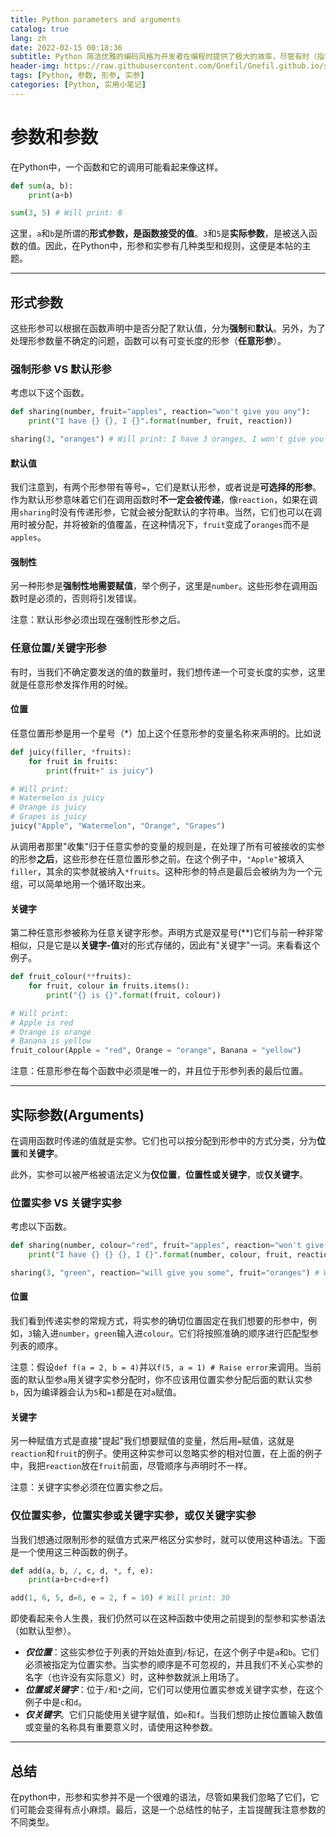 ```yaml
---
title: Python parameters and arguments
catalog: true
lang: zh
date: 2022-02-15 00:18:36
subtitle: Python 简洁优雅的编码风格为开发者在编程时提供了极大的效率，尽管有时（指我自己）记住隐含的规范也是一件令人头疼的事。对于我来说，其中一个例子就是掌握Python的形参和实参。
header-img: https://raw.githubusercontent.com/Gnefil/Gnefil.github.io/src/img/post_images/python_parameters_arguments_bg.jpg
tags: [Python, 参数, 形参, 实参]
categories: [Python, 实用小笔记]
---
```

# 参数和参数
在Python中，一个函数和它的调用可能看起来像这样。

```python
def sum(a, b):
    print(a+b)

sum(3, 5) # Will print: 8
```

这里，`a`和`b`是所谓的**形式参数，是函数接受的值**。`3`和`5`是**实际参数**，是被送入函数的值。因此，在Python中，形参和实参有几种类型和规则，这便是本帖的主题。

---

## 形式参数
这些形参可以根据在函数声明中是否分配了默认值，分为**强制**和**默认**。另外，为了处理形参数量不确定的问题，函数可以有可变长度的形参（**任意形参**）。

### 强制形参 VS 默认形参
考虑以下这个函数。

```python
def sharing(number, fruit="apples", reaction="won't give you any"):
    print("I have {} {}, I {}".format(number, fruit, reaction))

sharing(3, "oranges") # Will print: I have 3 oranges, I won't give you any
```

#### 默认值
我们注意到，有两个形参带有等号`=`，它们是默认形参，或者说是**可选择的形参**。作为默认形参意味着它们在调用函数时**不一定会被传递**，像`reaction`，如果在调用`sharing`时没有传递形参，它就会被分配默认的字符串。当然，它们也可以在调用时被分配，并将被新的值覆盖，在这种情况下，`fruit`变成了`oranges`而不是`apples`。

#### 强制性
另一种形参是**强制性地需要赋值**，举个例子，这里是`number`。这些形参在调用函数时是必须的，否则将引发错误。


注意：默认形参必须出现在强制性形参之后。


### 任意位置/关键字形参
有时，当我们不确定要发送的值的数量时，我们想传递一个可变长度的实参，这里就是任意形参发挥作用的时候。

#### 位置
任意位置形参是用一个星号（*）加上这个任意形参的变量名称来声明的。比如说

```python
def juicy(filler, *fruits):
    for fruit in fruits:
        print(fruit+" is juicy")

# Will print: 
# Watermelon is juicy
# Orange is juicy
# Grapes is juicy
juicy("Apple", "Watermelon", "Orange", "Grapes")
```

从调用者那里"收集"归于任意实参的变量的规则是，在处理了所有可被接收的实参的形参**之后**，这些形参在任意位置形参之前。在这个例子中，`"Apple"`被填入`filler`，其余的实参就被纳入`*fruits`。这种形参的特点是最后会被纳为为一个元组，可以简单地用一个循环取出来。

#### 关键字
第二种任意形参被称为任意关键字形参。声明方式是双星号(\**)它们与前一种非常相似，只是它是以**关键字-值**对的形式存储的，因此有"关键字"一词。来看看这个例子。

```python
def fruit_colour(**fruits):
    for fruit, colour in fruits.items():
        print("{} is {}".format(fruit, colour))

# Will print:
# Apple is red
# Orange is orange
# Banana is yellow
fruit_colour(Apple = "red", Orange = "orange", Banana = "yellow")
```


注意：任意形参在每个函数中必须是唯一的，并且位于形参列表的最后位置。

---

## 实际参数(Arguments)
在调用函数时传递的值就是实参。它们也可以按分配到形参中的方式分类，分为**位置**和**关键字**。

此外，实参可以被严格被语法定义为**仅位置**，**位置性或关键字**，或**仅关键字**。

### 位置实参 VS 关键字实参
考虑以下函数。

```python
def sharing(number, colour="red", fruit="apples", reaction="won't give you any"):
    print("I have {} {} {}, I {}".format(number, colour, fruit, reaction))

sharing(3, "green", reaction="will give you some", fruit="oranges") # Will output: I have 3 green oranges, I will give you some
```

#### 位置
我们看到传递实参的常规方式，将实参的确切位置固定在我们想要的形参中，例如，`3`输入进`number`，`green`输入进`colour`。它们将按照准确的顺序进行匹配型参列表的顺序。


注意：假设`def f(a = 2, b = 4)`并以`f(5, a = 1) # Raise error`来调用。当前面的默认型参`a`用关键字实参分配时，你不应该用位置实参分配后面的默认实参`b`，因为编译器会认为`5`和`=1`都是在对`a`赋值。


#### 关键字
另一种赋值方式是直接"提起"我们想要赋值的变量，然后用`=`赋值，这就是`reaction`和`fruit`的例子。使用这种实参可以忽略实参的相对位置，在上面的例子中，我把`reaction`放在`fruit`前面，尽管顺序与声明时不一样。


注意：关键字实参必须在位置实参之后。

### 仅位置实参，位置实参或关键字实参，或仅关键字实参
当我们想通过限制形参的赋值方式来严格区分实参时，就可以使用这种语法。下面是一个使用这三种函数的例子。

```python
def add(a, b, /, c, d, *, f, e):
    print(a+b+c+d+e+f)

add(1, 6, 5, d=6, e = 2, f = 10) # Will print: 30 
```

即使看起来令人生畏，我们仍然可以在这种函数中使用之前提到的型参和实参语法（如默认型参）。

- ***仅位置***：这些实参位于列表的开始处直到`/`标记，在这个例子中是`a`和`b`。它们必须被指定为位置实参。当实参的顺序是不可忽视的，并且我们不关心实参的名字（也许没有实际意义）时，这种参数就派上用场了。
- ***位置或关键字***：位于`/`和`*`之间，它们可以使用位置实参或关键字实参，在这个例子中是`c`和`d`。
- ***仅关键字***。它们只能使用关键字赋值，如`e`和`f`。当我们想防止按位置输入数值或变量的名称具有重要意义时，请使用这种参数。

---

## 总结
在python中，形参和实参并不是一个很难的语法，尽管如果我们忽略了它们，它们可能会变得有点小麻烦。最后，这是一个总结性的帖子，主旨提醒我注意参数的不同类型。
